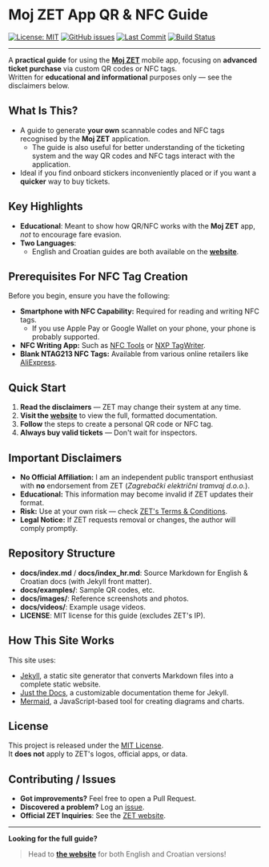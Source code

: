 # **Moj ZET** App QR & NFC Guide

[![License: MIT](https://img.shields.io/badge/License-MIT-blue.svg)](LICENSE)
[![GitHub issues](https://img.shields.io/github/issues/fscek/moj-zet-app-guide.svg)](https://github.com/fscek/moj-zet-app-guide/issues)
[![Last Commit](https://img.shields.io/github/last-commit/fscek/moj-zet-app-guide.svg)](https://github.com/fscek/moj-zet-app-guide/commits/main)
[![Build Status](https://github.com/fscek/moj-zet-app-guide/actions/workflows/pages/pages-build-deployment/badge.svg)](https://github.com/fscek/moj-zet-app-guide/actions/workflows/pages/pages-build-deployment)

---

A **practical guide** for using the [**Moj ZET**](https://www.zet.hr/cijene-prodaja-i-placanje/aplikacija-mojzet/8098) mobile app, focusing on **advanced ticket purchase** via custom QR codes or NFC tags.  
Written for **educational and informational** purposes only — see the disclaimers below.

## What Is This?

- A guide to generate **your own** scannable codes and NFC tags recognised by the **Moj ZET** application.
  - The guide is also useful for better understanding of the ticketing system and the way QR codes and NFC tags interact with the application.
- Ideal if you find onboard stickers inconveniently placed or if you want a **quicker** way to buy tickets.

## Key Highlights

- **Educational**: Meant to show how QR/NFC works with the **Moj ZET** app, _not_ to encourage fare evasion.
- **Two Languages**:  
  - English and Croatian guides are both available on the **[website](https://zet.fscek.com)**.

## Prerequisites For NFC Tag Creation

Before you begin, ensure you have the following:

- **Smartphone with NFC Capability:** Required for reading and writing NFC tags.
  - If you use Apple Pay or Google Wallet on your phone, your phone is probably supported.
- **NFC Writing App:** Such as [NFC Tools](https://www.wakdev.com/en/apps/nfc-tools-android.html) or [NXP TagWriter](https://play.google.com/store/apps/details?id=com.nxp.nfc.tagwriter).
- **Blank NTAG213 NFC Tags:** Available from various online retailers like [AliExpress](https://www.aliexpress.com/wholesale?SearchText=ntag213).

## Quick Start

1. **Read the disclaimers** — ZET may change their system at any time.
2. **Visit the [website](https://zet.fscek.com)** to view the full, formatted documentation.
3. **Follow** the steps to create a personal QR code or NFC tag.
4. **Always buy valid tickets** — Don't wait for inspectors.

## Important Disclaimers

- **No Official Affiliation:** I am an independent public transport enthusiast with **no** endorsement from ZET (*Zagrebački električni tramvaj d.o.o.*).
- **Educational:** This information may become invalid if ZET updates their format.
- **Risk:** Use at your own risk — check [ZET's Terms & Conditions](https://moj.zet.hr/Account/About).
- **Legal Notice:** If ZET requests removal or changes, the author will comply promptly.

## Repository Structure

- **docs/index.md** / **docs/index_hr.md**: Source Markdown for English & Croatian docs (with Jekyll front matter).
- **docs/examples/**: Sample QR codes, etc.
- **docs/images/**: Reference screenshots and photos.
- **docs/videos/**: Example usage videos.
- **LICENSE**: MIT license for this guide (excludes ZET's IP).

## How This Site Works

This site uses:

- [Jekyll](https://jekyllrb.com/), a static site generator that converts Markdown files into a complete static website.
- [Just the Docs](https://just-the-docs.com/), a customizable documentation theme for Jekyll.
- [Mermaid](https://mermaid.js.org/), a JavaScript-based tool for creating diagrams and charts.

## License

This project is released under the [MIT License](LICENSE).  
It **does not** apply to ZET's logos, official apps, or data.

## Contributing / Issues

- **Got improvements?** Feel free to open a Pull Request.
- **Discovered a problem?** Log an [issue](https://github.com/fscek/moj-zet-app-guide/issues).
- **Official ZET Inquiries**: See the [ZET website](https://www.zet.hr/).

---

**Looking for the full guide?**  
> Head to [**the website**](https://zet.fscek.com) for both English and Croatian versions!
